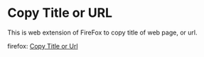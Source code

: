 # Copy Title or URL

This is web extension of FireFox to copy title of web page, or url.

firefox: [Copy Title or Url](https://addons.mozilla.org/ja/firefox/addon/copy-title-or-url/)
